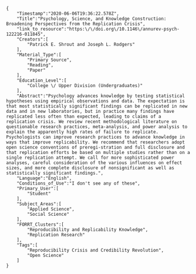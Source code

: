 
    {
        "Timestamp":"2020-06-06T19:36:22.578Z",
        "Title":"Psychology, Science, and Knowledge Construction: Broadening Perspectives from the Replication Crisis",
        "link_to_resource":"https:\/\/doi.org\/10.1146\/annurev-psych-122216-011845",
        "Creators":[
            "Patrick E. Shrout and Joseph L. Rodgers"
        ],
        "Material_Type":[
            "Primary Source",
            "Reading",
            "Paper"
        ],
        "Education_Level":[
            "College \/ Upper Division (Undergraduates)"
        ],
        "Abstract":"Psychology advances knowledge by testing statistical hypotheses using empirical observations and data. The expectation is that most statistically significant findings can be replicated in new data and in new laboratories, but in practice many findings have replicated less often than expected, leading to claims of a replication crisis. We review recent methodological literature on questionable research practices, meta-analysis, and power analysis to explain the apparently high rates of failure to replicate. Psychologists can improve research practices to advance knowledge in ways that improve replicability. We recommend that researchers adopt open science conventions of preregi-stration and full disclosure and that replication efforts be based on multiple studies rather than on a single replication attempt. We call for more sophisticated power analyses, careful consideration of the various influences on effect sizes, and more complete disclosure of nonsignificant as well as statistically significant findings.",
        "Language":"English",
        "Conditions_of_Use":"I don't see any of these",
        "Primary_User":[
            "Student"
        ],
        "Subject_Areas":[
            "Applied Science",
            "Social Science"
        ],
        "FORRT_Clusters":[
            "Reproducibility and Replicability Knowledge",
            "Replication Research"
        ],
        "Tags":[
            "Reproducibility Crisis and Credibility Revolution",
            "Open Science"
        ]
    }
